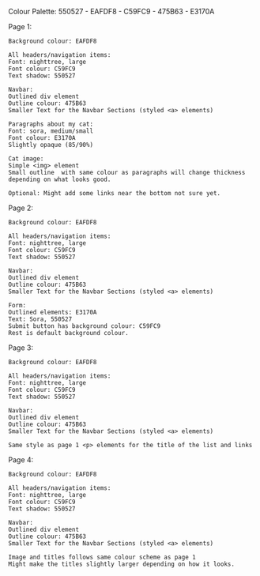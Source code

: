 Colour Palette: 550527 - EAFDF8 - C59FC9 - 475B63 - E3170A

Page 1:

    Background colour: EAFDF8

    All headers/navigation items:
    Font: nighttree, large
    Font colour: C59FC9
    Text shadow: 550527

    Navbar:
    Outlined div element
    Outline colour: 475B63
    Smaller Text for the Navbar Sections (styled <a> elements)

    Paragraphs about my cat:
    Font: sora, medium/small
    Font colour: E3170A
    Slightly opaque (85/90%)

    Cat image:
    Simple <img> element
    Small outline  with same colour as paragraphs will change thickness
    depending on what looks good.

    Optional: Might add some links near the bottom not sure yet.

Page 2:

    Background colour: EAFDF8

    All headers/navigation items:
    Font: nighttree, large
    Font colour: C59FC9
    Text shadow: 550527

    Navbar:
    Outlined div element
    Outline colour: 475B63
    Smaller Text for the Navbar Sections (styled <a> elements)

    Form:
    Outlined elements: E3170A
    Text: Sora, 550527
    Submit button has background colour: C59FC9
    Rest is default background colour.

Page 3:

    Background colour: EAFDF8

    All headers/navigation items:
    Font: nighttree, large
    Font colour: C59FC9
    Text shadow: 550527

    Navbar:
    Outlined div element
    Outline colour: 475B63
    Smaller Text for the Navbar Sections (styled <a> elements)

    Same style as page 1 <p> elements for the title of the list and links

Page 4:

    Background colour: EAFDF8

    All headers/navigation items:
    Font: nighttree, large
    Font colour: C59FC9
    Text shadow: 550527

    Navbar:
    Outlined div element
    Outline colour: 475B63
    Smaller Text for the Navbar Sections (styled <a> elements)

    Image and titles follows same colour scheme as page 1
    Might make the titles slightly larger depending on how it looks.
